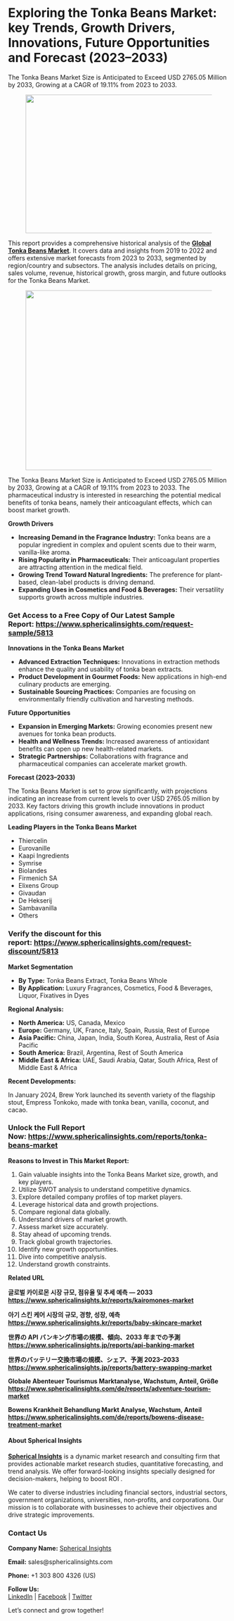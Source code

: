 <div class="fj fk fl fm fn">
<div class="ab cb">
<div class="ci bh ev ew ex ey">
<h1 id="4397" class="pw-post-title fo fp fq bf fr fs ft fu fv fw fx fy fz ga gb gc gd ge gf gg gh gi gj gk gl gm gn go gp gq bk" data-testid="storyTitle" data-selectable-paragraph="">Exploring the Tonka Beans Market: key Trends, Growth Drivers, Innovations, Future Opportunities and Forecast (2023&ndash;2033)</h1>
<p id="acb2" class="pw-post-body-paragraph lg lh fq li b lj lk ll lm ln lo lp lq lr ls lt lu lv lw lx ly lz ma mb mc md fj bk" data-selectable-paragraph="">The Tonka Beans Market Size is Anticipated to Exceed USD 2765.05 Million by 2033, Growing at a CAGR of 19.11% from 2023 to 2033.</p>
<figure class="mh mi mj mk ml mm me mf paragraph-image">
<div class="mn mo ed mp bh mq" tabindex="0">
<div class="me mf mg"><picture><source srcset="https://miro.medium.com/v2/resize:fit:640/format:webp/1*No30RmKMRWxnTb3AbKP-Yg.jpeg 640w, https://miro.medium.com/v2/resize:fit:720/format:webp/1*No30RmKMRWxnTb3AbKP-Yg.jpeg 720w, https://miro.medium.com/v2/resize:fit:750/format:webp/1*No30RmKMRWxnTb3AbKP-Yg.jpeg 750w, https://miro.medium.com/v2/resize:fit:786/format:webp/1*No30RmKMRWxnTb3AbKP-Yg.jpeg 786w, https://miro.medium.com/v2/resize:fit:828/format:webp/1*No30RmKMRWxnTb3AbKP-Yg.jpeg 828w, https://miro.medium.com/v2/resize:fit:1100/format:webp/1*No30RmKMRWxnTb3AbKP-Yg.jpeg 1100w, https://miro.medium.com/v2/resize:fit:1400/format:webp/1*No30RmKMRWxnTb3AbKP-Yg.jpeg 1400w" type="image/webp" sizes="(min-resolution: 4dppx) and (max-width: 700px) 50vw, (-webkit-min-device-pixel-ratio: 4) and (max-width: 700px) 50vw, (min-resolution: 3dppx) and (max-width: 700px) 67vw, (-webkit-min-device-pixel-ratio: 3) and (max-width: 700px) 65vw, (min-resolution: 2.5dppx) and (max-width: 700px) 80vw, (-webkit-min-device-pixel-ratio: 2.5) and (max-width: 700px) 80vw, (min-resolution: 2dppx) and (max-width: 700px) 100vw, (-webkit-min-device-pixel-ratio: 2) and (max-width: 700px) 100vw, 700px" /><source srcset="https://miro.medium.com/v2/resize:fit:640/1*No30RmKMRWxnTb3AbKP-Yg.jpeg 640w, https://miro.medium.com/v2/resize:fit:720/1*No30RmKMRWxnTb3AbKP-Yg.jpeg 720w, https://miro.medium.com/v2/resize:fit:750/1*No30RmKMRWxnTb3AbKP-Yg.jpeg 750w, https://miro.medium.com/v2/resize:fit:786/1*No30RmKMRWxnTb3AbKP-Yg.jpeg 786w, https://miro.medium.com/v2/resize:fit:828/1*No30RmKMRWxnTb3AbKP-Yg.jpeg 828w, https://miro.medium.com/v2/resize:fit:1100/1*No30RmKMRWxnTb3AbKP-Yg.jpeg 1100w, https://miro.medium.com/v2/resize:fit:1400/1*No30RmKMRWxnTb3AbKP-Yg.jpeg 1400w" sizes="(min-resolution: 4dppx) and (max-width: 700px) 50vw, (-webkit-min-device-pixel-ratio: 4) and (max-width: 700px) 50vw, (min-resolution: 3dppx) and (max-width: 700px) 67vw, (-webkit-min-device-pixel-ratio: 3) and (max-width: 700px) 65vw, (min-resolution: 2.5dppx) and (max-width: 700px) 80vw, (-webkit-min-device-pixel-ratio: 2.5) and (max-width: 700px) 80vw, (min-resolution: 2dppx) and (max-width: 700px) 100vw, (-webkit-min-device-pixel-ratio: 2) and (max-width: 700px) 100vw, 700px" data-testid="og" /><img class="bh ko mr c" src="https://miro.medium.com/v2/resize:fit:840/1*No30RmKMRWxnTb3AbKP-Yg.jpeg" alt="" width="700" height="315" /></picture></div>
</div>
</figure>
<p id="0a36" class="pw-post-body-paragraph lg lh fq li b lj lk ll lm ln lo lp lq lr ls lt lu lv lw lx ly lz ma mb mc md fj bk" data-selectable-paragraph="">This report provides a comprehensive historical analysis of the&nbsp;<a class="af ms" href="https://www.sphericalinsights.com/reports/tonka-beans-market" target="_blank" rel="noopener ugc nofollow"><strong class="li fr">Global Tonka Beans Market</strong></a>. It covers data and insights from 2019 to 2022 and offers extensive market forecasts from 2023 to 2033, segmented by region/country and subsectors. The analysis includes details on pricing, sales volume, revenue, historical growth, gross margin, and future outlooks for the Tonka Beans Market.</p>
<figure class="mh mi mj mk ml mm me mf paragraph-image">
<div class="mn mo ed mp bh mq" tabindex="0">
<div class="me mf mt"><picture><source srcset="https://miro.medium.com/v2/resize:fit:640/format:webp/0*Pb8BCYucS3fpSoKo.png 640w, https://miro.medium.com/v2/resize:fit:720/format:webp/0*Pb8BCYucS3fpSoKo.png 720w, https://miro.medium.com/v2/resize:fit:750/format:webp/0*Pb8BCYucS3fpSoKo.png 750w, https://miro.medium.com/v2/resize:fit:786/format:webp/0*Pb8BCYucS3fpSoKo.png 786w, https://miro.medium.com/v2/resize:fit:828/format:webp/0*Pb8BCYucS3fpSoKo.png 828w, https://miro.medium.com/v2/resize:fit:1100/format:webp/0*Pb8BCYucS3fpSoKo.png 1100w, https://miro.medium.com/v2/resize:fit:1400/format:webp/0*Pb8BCYucS3fpSoKo.png 1400w" type="image/webp" sizes="(min-resolution: 4dppx) and (max-width: 700px) 50vw, (-webkit-min-device-pixel-ratio: 4) and (max-width: 700px) 50vw, (min-resolution: 3dppx) and (max-width: 700px) 67vw, (-webkit-min-device-pixel-ratio: 3) and (max-width: 700px) 65vw, (min-resolution: 2.5dppx) and (max-width: 700px) 80vw, (-webkit-min-device-pixel-ratio: 2.5) and (max-width: 700px) 80vw, (min-resolution: 2dppx) and (max-width: 700px) 100vw, (-webkit-min-device-pixel-ratio: 2) and (max-width: 700px) 100vw, 700px" /><source srcset="https://miro.medium.com/v2/resize:fit:640/0*Pb8BCYucS3fpSoKo.png 640w, https://miro.medium.com/v2/resize:fit:720/0*Pb8BCYucS3fpSoKo.png 720w, https://miro.medium.com/v2/resize:fit:750/0*Pb8BCYucS3fpSoKo.png 750w, https://miro.medium.com/v2/resize:fit:786/0*Pb8BCYucS3fpSoKo.png 786w, https://miro.medium.com/v2/resize:fit:828/0*Pb8BCYucS3fpSoKo.png 828w, https://miro.medium.com/v2/resize:fit:1100/0*Pb8BCYucS3fpSoKo.png 1100w, https://miro.medium.com/v2/resize:fit:1400/0*Pb8BCYucS3fpSoKo.png 1400w" sizes="(min-resolution: 4dppx) and (max-width: 700px) 50vw, (-webkit-min-device-pixel-ratio: 4) and (max-width: 700px) 50vw, (min-resolution: 3dppx) and (max-width: 700px) 67vw, (-webkit-min-device-pixel-ratio: 3) and (max-width: 700px) 65vw, (min-resolution: 2.5dppx) and (max-width: 700px) 80vw, (-webkit-min-device-pixel-ratio: 2.5) and (max-width: 700px) 80vw, (min-resolution: 2dppx) and (max-width: 700px) 100vw, (-webkit-min-device-pixel-ratio: 2) and (max-width: 700px) 100vw, 700px" data-testid="og" /><img class="bh ko mr c" src="https://miro.medium.com/v2/resize:fit:840/0*Pb8BCYucS3fpSoKo.png" alt="" width="700" height="409" /></picture></div>
</div>
</figure>
<p id="14a3" class="pw-post-body-paragraph lg lh fq li b lj lk ll lm ln lo lp lq lr ls lt lu lv lw lx ly lz ma mb mc md fj bk" data-selectable-paragraph="">The Tonka Beans Market Size is Anticipated to Exceed USD 2765.05 Million by 2033, Growing at a CAGR of 19.11% from 2023 to 2033. The pharmaceutical industry is interested in researching the potential medical benefits of tonka beans, namely their anticoagulant effects, which can boost market growth.</p>
<p id="8648" class="pw-post-body-paragraph lg lh fq li b lj lk ll lm ln lo lp lq lr ls lt lu lv lw lx ly lz ma mb mc md fj bk" data-selectable-paragraph=""><strong class="li fr">Growth Drivers</strong></p>
<ul class="">
<li id="27ed" class="lg lh fq li b lj lk ll lm ln lo lp lq lr ls lt lu lv lw lx ly lz ma mb mc md mu mv mw bk" data-selectable-paragraph=""><strong class="li fr">Increasing Demand in the Fragrance Industry:</strong>&nbsp;Tonka beans are a popular ingredient in complex and opulent scents due to their warm, vanilla-like aroma.</li>
<li id="e3f6" class="lg lh fq li b lj mx ll lm ln my lp lq lr mz lt lu lv na lx ly lz nb mb mc md mu mv mw bk" data-selectable-paragraph=""><strong class="li fr">Rising Popularity in Pharmaceuticals:</strong>&nbsp;Their anticoagulant properties are attracting attention in the medical field.</li>
<li id="9a6b" class="lg lh fq li b lj mx ll lm ln my lp lq lr mz lt lu lv na lx ly lz nb mb mc md mu mv mw bk" data-selectable-paragraph=""><strong class="li fr">Growing Trend Toward Natural Ingredients:</strong>&nbsp;The preference for plant-based, clean-label products is driving demand.</li>
<li id="019c" class="lg lh fq li b lj mx ll lm ln my lp lq lr mz lt lu lv na lx ly lz nb mb mc md mu mv mw bk" data-selectable-paragraph=""><strong class="li fr">Expanding Uses in Cosmetics and Food &amp; Beverages:</strong>&nbsp;Their versatility supports growth across multiple industries.</li>
</ul>
<h3 id="e72d" class="pw-post-body-paragraph lg lh fq li b lj lk ll lm ln lo lp lq lr ls lt lu lv lw lx ly lz ma mb mc md fj bk"><strong class="li fr">Get Access to a Free Copy of Our Latest Sample Report:</strong>&nbsp;<a class="af ms" href="https://www.sphericalinsights.com/request-sample/5813" target="_blank" rel="noopener ugc nofollow"><strong class="li fr">https://www.sphericalinsights.com/request-sample/5813</strong></a></h3>
<p id="a9d3" class="pw-post-body-paragraph lg lh fq li b lj lk ll lm ln lo lp lq lr ls lt lu lv lw lx ly lz ma mb mc md fj bk" data-selectable-paragraph=""><strong class="li fr">Innovations in the Tonka Beans Market</strong></p>
<ul class="">
<li id="345d" class="lg lh fq li b lj lk ll lm ln lo lp lq lr ls lt lu lv lw lx ly lz ma mb mc md mu mv mw bk" data-selectable-paragraph=""><strong class="li fr">Advanced Extraction Techniques:</strong>&nbsp;Innovations in extraction methods enhance the quality and usability of tonka bean extracts.</li>
<li id="8188" class="lg lh fq li b lj mx ll lm ln my lp lq lr mz lt lu lv na lx ly lz nb mb mc md mu mv mw bk" data-selectable-paragraph=""><strong class="li fr">Product Development in Gourmet Foods:</strong>&nbsp;New applications in high-end culinary products are emerging.</li>
<li id="5c55" class="lg lh fq li b lj mx ll lm ln my lp lq lr mz lt lu lv na lx ly lz nb mb mc md mu mv mw bk" data-selectable-paragraph=""><strong class="li fr">Sustainable Sourcing Practices:</strong>&nbsp;Companies are focusing on environmentally friendly cultivation and harvesting methods.</li>
</ul>
<p id="517b" class="pw-post-body-paragraph lg lh fq li b lj lk ll lm ln lo lp lq lr ls lt lu lv lw lx ly lz ma mb mc md fj bk" data-selectable-paragraph=""><strong class="li fr">Future Opportunities</strong></p>
<ul class="">
<li id="bda8" class="lg lh fq li b lj lk ll lm ln lo lp lq lr ls lt lu lv lw lx ly lz ma mb mc md mu mv mw bk" data-selectable-paragraph=""><strong class="li fr">Expansion in Emerging Markets:</strong>&nbsp;Growing economies present new avenues for tonka bean products.</li>
<li id="790e" class="lg lh fq li b lj mx ll lm ln my lp lq lr mz lt lu lv na lx ly lz nb mb mc md mu mv mw bk" data-selectable-paragraph=""><strong class="li fr">Health and Wellness Trends:</strong>&nbsp;Increased awareness of antioxidant benefits can open up new health-related markets.</li>
<li id="602e" class="lg lh fq li b lj mx ll lm ln my lp lq lr mz lt lu lv na lx ly lz nb mb mc md mu mv mw bk" data-selectable-paragraph=""><strong class="li fr">Strategic Partnerships:</strong>&nbsp;Collaborations with fragrance and pharmaceutical companies can accelerate market growth.</li>
</ul>
<p id="df68" class="pw-post-body-paragraph lg lh fq li b lj lk ll lm ln lo lp lq lr ls lt lu lv lw lx ly lz ma mb mc md fj bk" data-selectable-paragraph=""><strong class="li fr">Forecast (2023&ndash;2033)</strong></p>
<p id="8765" class="pw-post-body-paragraph lg lh fq li b lj lk ll lm ln lo lp lq lr ls lt lu lv lw lx ly lz ma mb mc md fj bk" data-selectable-paragraph="">The Tonka Beans Market is set to grow significantly, with projections indicating an increase from current levels to over USD 2765.05 million by 2033. Key factors driving this growth include innovations in product applications, rising consumer awareness, and expanding global reach.</p>
<p id="e09d" class="pw-post-body-paragraph lg lh fq li b lj lk ll lm ln lo lp lq lr ls lt lu lv lw lx ly lz ma mb mc md fj bk" data-selectable-paragraph=""><strong class="li fr">Leading Players in the Tonka Beans Market</strong></p>
<ul class="">
<li id="a83d" class="lg lh fq li b lj lk ll lm ln lo lp lq lr ls lt lu lv lw lx ly lz ma mb mc md mu mv mw bk" data-selectable-paragraph="">Thiercelin</li>
<li id="be3b" class="lg lh fq li b lj mx ll lm ln my lp lq lr mz lt lu lv na lx ly lz nb mb mc md mu mv mw bk" data-selectable-paragraph="">Eurovanille</li>
<li id="fd9c" class="lg lh fq li b lj mx ll lm ln my lp lq lr mz lt lu lv na lx ly lz nb mb mc md mu mv mw bk" data-selectable-paragraph="">Kaapi Ingredients</li>
<li id="9128" class="lg lh fq li b lj mx ll lm ln my lp lq lr mz lt lu lv na lx ly lz nb mb mc md mu mv mw bk" data-selectable-paragraph="">Symrise</li>
<li id="012a" class="lg lh fq li b lj mx ll lm ln my lp lq lr mz lt lu lv na lx ly lz nb mb mc md mu mv mw bk" data-selectable-paragraph="">Biolandes</li>
<li id="b0b8" class="lg lh fq li b lj mx ll lm ln my lp lq lr mz lt lu lv na lx ly lz nb mb mc md mu mv mw bk" data-selectable-paragraph="">Firmenich SA</li>
<li id="f9bc" class="lg lh fq li b lj mx ll lm ln my lp lq lr mz lt lu lv na lx ly lz nb mb mc md mu mv mw bk" data-selectable-paragraph="">Elixens Group</li>
<li id="8c9c" class="lg lh fq li b lj mx ll lm ln my lp lq lr mz lt lu lv na lx ly lz nb mb mc md mu mv mw bk" data-selectable-paragraph="">Givaudan</li>
<li id="b836" class="lg lh fq li b lj mx ll lm ln my lp lq lr mz lt lu lv na lx ly lz nb mb mc md mu mv mw bk" data-selectable-paragraph="">De Hekserij</li>
<li id="5e2e" class="lg lh fq li b lj mx ll lm ln my lp lq lr mz lt lu lv na lx ly lz nb mb mc md mu mv mw bk" data-selectable-paragraph="">Sambavanilla</li>
<li id="ce71" class="lg lh fq li b lj mx ll lm ln my lp lq lr mz lt lu lv na lx ly lz nb mb mc md mu mv mw bk" data-selectable-paragraph="">Others</li>
</ul>
<h3 id="86ee" class="nc nd fq bf ne nf ng nh ni nj nk nl nm lr nn no np lv nq nr ns lz nt nu nv nw bk">Verify the discount for this report:&nbsp;<a class="af ms" href="https://www.sphericalinsights.com/request-discount/5813" target="_blank" rel="noopener ugc nofollow">https://www.sphericalinsights.com/request-discount/5813</a></h3>
<p id="2ed1" class="pw-post-body-paragraph lg lh fq li b lj nx ll lm ln ny lp lq lr nz lt lu lv oa lx ly lz ob mb mc md fj bk" data-selectable-paragraph=""><strong class="li fr">Market Segmentation</strong></p>
<ul class="">
<li id="a618" class="lg lh fq li b lj lk ll lm ln lo lp lq lr ls lt lu lv lw lx ly lz ma mb mc md mu mv mw bk" data-selectable-paragraph=""><strong class="li fr">By Type:</strong>&nbsp;Tonka Beans Extract, Tonka Beans Whole</li>
<li id="55a1" class="lg lh fq li b lj mx ll lm ln my lp lq lr mz lt lu lv na lx ly lz nb mb mc md mu mv mw bk" data-selectable-paragraph=""><strong class="li fr">By Application:</strong>&nbsp;Luxury Fragrances, Cosmetics, Food &amp; Beverages, Liquor, Fixatives in Dyes</li>
</ul>
<p id="a61d" class="pw-post-body-paragraph lg lh fq li b lj lk ll lm ln lo lp lq lr ls lt lu lv lw lx ly lz ma mb mc md fj bk" data-selectable-paragraph=""><strong class="li fr">Regional Analysis:</strong></p>
<ul class="">
<li id="21d0" class="lg lh fq li b lj lk ll lm ln lo lp lq lr ls lt lu lv lw lx ly lz ma mb mc md mu mv mw bk" data-selectable-paragraph=""><strong class="li fr">North America:</strong>&nbsp;US, Canada, Mexico</li>
<li id="d70f" class="lg lh fq li b lj mx ll lm ln my lp lq lr mz lt lu lv na lx ly lz nb mb mc md mu mv mw bk" data-selectable-paragraph=""><strong class="li fr">Europe:</strong>&nbsp;Germany, UK, France, Italy, Spain, Russia, Rest of Europe</li>
<li id="f760" class="lg lh fq li b lj mx ll lm ln my lp lq lr mz lt lu lv na lx ly lz nb mb mc md mu mv mw bk" data-selectable-paragraph=""><strong class="li fr">Asia Pacific:</strong>&nbsp;China, Japan, India, South Korea, Australia, Rest of Asia Pacific</li>
<li id="a6b2" class="lg lh fq li b lj mx ll lm ln my lp lq lr mz lt lu lv na lx ly lz nb mb mc md mu mv mw bk" data-selectable-paragraph=""><strong class="li fr">South America:</strong>&nbsp;Brazil, Argentina, Rest of South America</li>
<li id="5009" class="lg lh fq li b lj mx ll lm ln my lp lq lr mz lt lu lv na lx ly lz nb mb mc md mu mv mw bk" data-selectable-paragraph=""><strong class="li fr">Middle East &amp; Africa:</strong>&nbsp;UAE, Saudi Arabia, Qatar, South Africa, Rest of Middle East &amp; Africa</li>
</ul>
<p id="da51" class="pw-post-body-paragraph lg lh fq li b lj lk ll lm ln lo lp lq lr ls lt lu lv lw lx ly lz ma mb mc md fj bk" data-selectable-paragraph=""><strong class="li fr">Recent Developments:</strong></p>
<p id="21c8" class="pw-post-body-paragraph lg lh fq li b lj lk ll lm ln lo lp lq lr ls lt lu lv lw lx ly lz ma mb mc md fj bk" data-selectable-paragraph="">In January 2024, Brew York launched its seventh variety of the flagship stout, Empress Tonkoko, made with tonka bean, vanilla, coconut, and cacao.</p>
<h3 id="0345" class="pw-post-body-paragraph lg lh fq li b lj lk ll lm ln lo lp lq lr ls lt lu lv lw lx ly lz ma mb mc md fj bk"><strong class="li fr">Unlock the Full Report Now:</strong>&nbsp;<a class="af ms" href="https://www.sphericalinsights.com/reports/tonka-beans-market" target="_blank" rel="noopener ugc nofollow"><strong class="li fr">https://www.sphericalinsights.com/reports/tonka-beans-market</strong></a></h3>
<p id="fe96" class="pw-post-body-paragraph lg lh fq li b lj lk ll lm ln lo lp lq lr ls lt lu lv lw lx ly lz ma mb mc md fj bk" data-selectable-paragraph=""><strong class="li fr">Reasons to Invest in This Market Report:</strong></p>
<ol class="">
<li id="55ab" class="lg lh fq li b lj lk ll lm ln lo lp lq lr ls lt lu lv lw lx ly lz ma mb mc md oc mv mw bk" data-selectable-paragraph="">Gain valuable insights into the Tonka Beans Market size, growth, and key players.</li>
<li id="74b1" class="lg lh fq li b lj mx ll lm ln my lp lq lr mz lt lu lv na lx ly lz nb mb mc md oc mv mw bk" data-selectable-paragraph="">Utilize SWOT analysis to understand competitive dynamics.</li>
<li id="e9f5" class="lg lh fq li b lj mx ll lm ln my lp lq lr mz lt lu lv na lx ly lz nb mb mc md oc mv mw bk" data-selectable-paragraph="">Explore detailed company profiles of top market players.</li>
<li id="c176" class="lg lh fq li b lj mx ll lm ln my lp lq lr mz lt lu lv na lx ly lz nb mb mc md oc mv mw bk" data-selectable-paragraph="">Leverage historical data and growth projections.</li>
<li id="635d" class="lg lh fq li b lj mx ll lm ln my lp lq lr mz lt lu lv na lx ly lz nb mb mc md oc mv mw bk" data-selectable-paragraph="">Compare regional data globally.</li>
<li id="0df8" class="lg lh fq li b lj mx ll lm ln my lp lq lr mz lt lu lv na lx ly lz nb mb mc md oc mv mw bk" data-selectable-paragraph="">Understand drivers of market growth.</li>
<li id="615a" class="lg lh fq li b lj mx ll lm ln my lp lq lr mz lt lu lv na lx ly lz nb mb mc md oc mv mw bk" data-selectable-paragraph="">Assess market size accurately.</li>
<li id="00a8" class="lg lh fq li b lj mx ll lm ln my lp lq lr mz lt lu lv na lx ly lz nb mb mc md oc mv mw bk" data-selectable-paragraph="">Stay ahead of upcoming trends.</li>
<li id="42b8" class="lg lh fq li b lj mx ll lm ln my lp lq lr mz lt lu lv na lx ly lz nb mb mc md oc mv mw bk" data-selectable-paragraph="">Track global growth trajectories.</li>
<li id="98a5" class="lg lh fq li b lj mx ll lm ln my lp lq lr mz lt lu lv na lx ly lz nb mb mc md oc mv mw bk" data-selectable-paragraph="">Identify new growth opportunities.</li>
<li id="951c" class="lg lh fq li b lj mx ll lm ln my lp lq lr mz lt lu lv na lx ly lz nb mb mc md oc mv mw bk" data-selectable-paragraph="">Dive into competitive analysis.</li>
<li id="98bf" class="lg lh fq li b lj mx ll lm ln my lp lq lr mz lt lu lv na lx ly lz nb mb mc md oc mv mw bk" data-selectable-paragraph="">Understand growth constraints.</li>
</ol>
</div>
</div>
</div>
<div class="fj fk fl fm fn">
<div class="ab cb">
<div class="ci bh ev ew ex ey">
<p id="a139" class="pw-post-body-paragraph lg lh fq li b lj lk ll lm ln lo lp lq lr ls lt lu lv lw lx ly lz ma mb mc md fj bk" data-selectable-paragraph=""><strong class="li fr">Related URL</strong></p>
<p id="bf7f" class="pw-post-body-paragraph lg lh fq li b lj lk ll lm ln lo lp lq lr ls lt lu lv lw lx ly lz ma mb mc md fj bk" data-selectable-paragraph=""><strong class="li fr">글로벌 카이로몬 시장 규모, 점유율 및 추세 예측 &mdash; 2033</strong><br /><a class="af ms" href="https://www.sphericalinsights.kr/reports/kairomones-market" target="_blank" rel="noopener ugc nofollow"><strong class="li fr">https://www.sphericalinsights.kr/reports/kairomones-market</strong></a></p>
<p id="5503" class="pw-post-body-paragraph lg lh fq li b lj lk ll lm ln lo lp lq lr ls lt lu lv lw lx ly lz ma mb mc md fj bk" data-selectable-paragraph=""><strong class="li fr">아기 스킨 케어 시장의 규모, 경향, 성장, 예측</strong><br /><a class="af ms" href="https://www.sphericalinsights.kr/reports/baby-skincare-market" target="_blank" rel="noopener ugc nofollow"><strong class="li fr">https://www.sphericalinsights.kr/reports/baby-skincare-market</strong></a></p>
<p id="e30f" class="pw-post-body-paragraph lg lh fq li b lj lk ll lm ln lo lp lq lr ls lt lu lv lw lx ly lz ma mb mc md fj bk" data-selectable-paragraph=""><strong class="li fr">世界の API バンキング市場の規模、傾向、2033 年までの予測</strong><br /><a class="af ms" href="https://www.sphericalinsights.jp/reports/api-banking-market" target="_blank" rel="noopener ugc nofollow"><strong class="li fr">https://www.sphericalinsights.jp/reports/api-banking-market</strong></a></p>
<p id="b408" class="pw-post-body-paragraph lg lh fq li b lj lk ll lm ln lo lp lq lr ls lt lu lv lw lx ly lz ma mb mc md fj bk" data-selectable-paragraph=""><strong class="li fr">世界のバッテリー交換市場の規模、シェア、予測 2023&ndash;2033</strong><br /><a class="af ms" href="https://www.sphericalinsights.jp/reports/battery-swapping-market" target="_blank" rel="noopener ugc nofollow"><strong class="li fr">https://www.sphericalinsights.jp/reports/battery-swapping-market</strong></a></p>
<p id="6ff8" class="pw-post-body-paragraph lg lh fq li b lj lk ll lm ln lo lp lq lr ls lt lu lv lw lx ly lz ma mb mc md fj bk" data-selectable-paragraph=""><strong class="li fr">Globale Abenteuer Tourismus Marktanalyse, Wachstum, Anteil, Gr&ouml;&szlig;e</strong><br /><a class="af ms" href="https://www.sphericalinsights.com/de/reports/adventure-tourism-market" target="_blank" rel="noopener ugc nofollow"><strong class="li fr">https://www.sphericalinsights.com/de/reports/adventure-tourism-market</strong></a></p>
<p id="1089" class="pw-post-body-paragraph lg lh fq li b lj lk ll lm ln lo lp lq lr ls lt lu lv lw lx ly lz ma mb mc md fj bk" data-selectable-paragraph=""><strong class="li fr">Bowens Krankheit Behandlung Markt Analyse, Wachstum, Anteil</strong><br /><a class="af ms" href="https://www.sphericalinsights.com/de/reports/bowens-disease-treatment-market" target="_blank" rel="noopener ugc nofollow"><strong class="li fr">https://www.sphericalinsights.com/de/reports/bowens-disease-treatment-market</strong></a></p>
</div>
</div>
</div>
<div class="fj fk fl fm fn">
<div class="ab cb">
<div class="ci bh ev ew ex ey">
<h4 id="d945" class="ol nd fq bf ne om on oo ni op oq or nm os ot ou ov ow ox oy oz pa pb pc pd pe bk">About Spherical Insights</h4>
<p id="b0fe" class="pw-post-body-paragraph lg lh fq li b lj nx ll lm ln ny lp lq lr nz lt lu lv oa lx ly lz ob mb mc md fj bk" data-selectable-paragraph=""><a class="af ms" href="https://www.sphericalinsights.com/" target="_blank" rel="noopener ugc nofollow"><strong class="li fr">Spherical Insights</strong></a>&nbsp;is a dynamic market research and consulting firm that provides actionable market research studies, quantitative forecasting, and trend analysis. We offer forward-looking insights specially designed for decision-makers, helping to boost ROI .</p>
<p id="71ae" class="pw-post-body-paragraph lg lh fq li b lj lk ll lm ln lo lp lq lr ls lt lu lv lw lx ly lz ma mb mc md fj bk" data-selectable-paragraph="">We cater to diverse industries including financial sectors, industrial sectors, government organizations, universities, non-profits, and corporations. Our mission is to collaborate with businesses to achieve their objectives and drive strategic improvements.</p>
</div>
</div>
</div>
<div class="fj fk fl fm fn">
<div class="ab cb">
<div class="ci bh ev ew ex ey">
<h3 id="15f2" class="ol nd fq bf ne om on oo ni op oq or nm os ot ou ov ow ox oy oz pa pb pc pd pe bk">Contact Us</h3>
<p id="48f3" class="pw-post-body-paragraph lg lh fq li b lj nx ll lm ln ny lp lq lr nz lt lu lv oa lx ly lz ob mb mc md fj bk" data-selectable-paragraph=""><strong class="li fr">Company Name:</strong>&nbsp;<a class="af ms" href="https://www.sphericalinsights.com/" target="_blank" rel="noopener ugc nofollow">Spherical Insights</a></p>
<p id="2918" class="pw-post-body-paragraph lg lh fq li b lj lk ll lm ln lo lp lq lr ls lt lu lv lw lx ly lz ma mb mc md fj bk" data-selectable-paragraph=""><strong class="li fr">Email:</strong>&nbsp;sales@sphericalinsights.com</p>
<p id="91f6" class="pw-post-body-paragraph lg lh fq li b lj lk ll lm ln lo lp lq lr ls lt lu lv lw lx ly lz ma mb mc md fj bk" data-selectable-paragraph=""><strong class="li fr">Phone:</strong>&nbsp;+1 303 800 4326 (US)</p>
<p id="7917" class="pw-post-body-paragraph lg lh fq li b lj lk ll lm ln lo lp lq lr ls lt lu lv lw lx ly lz ma mb mc md fj bk" data-selectable-paragraph=""><strong class="li fr">Follow Us:</strong><br /><a class="af ms" href="https://www.linkedin.com/company/spherical-insight/" target="_blank" rel="noopener ugc nofollow">LinkedIn</a>&nbsp;|&nbsp;<a class="af ms" href="https://www.facebook.com/sphericalinsights22" target="_blank" rel="noopener ugc nofollow">Facebook</a>&nbsp;|&nbsp;<a class="af ms" href="https://twitter.com/SInsights_US" target="_blank" rel="noopener ugc nofollow">Twitter</a></p>
<p id="ff10" class="pw-post-body-paragraph lg lh fq li b lj lk ll lm ln lo lp lq lr ls lt lu lv lw lx ly lz ma mb mc md fj bk" data-selectable-paragraph="">Let&rsquo;s connect and grow together!</p>
</div>
</div>
</div>
